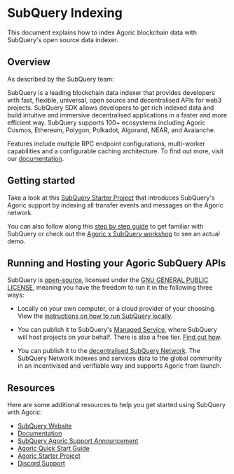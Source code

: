 # SubQuery Indexing

This document explains how to index Agoric blockchain data with SubQuery's open source data indexer.

## Overview

As described by the SubQuery team:

SubQuery is a leading blockchain data indexer that provides developers with fast, flexible, universal, open source and decentralised APIs for web3 projects. SubQuery SDK allows developers to get rich indexed data and build intuitive and immersive decentralised applications in a faster and more efficient way. SubQuery supports 100+ ecosystems including Agoric Cosmos, Ethereum, Polygon, Polkadot, Algorand, NEAR, and Avalanche.

Features include multiple RPC endpoint configurations, multi-worker capabilities and a configurable caching architecture. To find out more, visit our [documentation](https://academy.subquery.network/).

## Getting started
Take a look at this [SubQuery Starter Project](https://github.com/subquery/cosmos-subql-starter/tree/main/Agoric/agoric-starter) that introduces SubQuery's Agoric support by indexing all transfer events and messages on the Agoric network.

You can also follow along this [step by step guide](https://academy.subquery.network/quickstart/quickstart_chains/cosmos-agoric.html) to get familiar with SubQuery or check out the [Agoric x SubQuery workshop](https://www.youtube.com/watch?v=QC5wQOcWynU) to see an actual demo.

## Running and Hosting your Agoric SubQuery APIs

SubQuery is [open-source](https://opensource.org/osd/), licensed under the [GNU GENERAL PUBLIC LICENSE](https://github.com/subquery/subql/blob/main/LICENSE), meaning you have the freedom to run it in the following three ways:

* Locally on your own computer, or a cloud provider of your choosing. View the [instructions on how to run SubQuery locally](https://academy.subquery.network/run_publish/run.html).

* You can publish it to SubQuery's [Managed Service](https://managedservice.subquery.network/login), where SubQuery will host projects on your behalf. There is also a free tier. [Find out how](https://academy.subquery.network/run_publish/publish.html).

* You can publish it to the [decentralised SubQuery Network](https://kepler.subquery.network/dashboard). The SubQuery Network indexes and services data to the global community in an incentivised and verifiable way and supports Agoric from launch.

## Resources
Here are some additional resources to help you get started using SubQuery with Agoric:
* [SubQuery Website](https://subquery.network/?utm_source=agoric&utm_medium=partner-docs)
* [Documentation](https://academy.subquery.network/?utm_source=agoric&utm_medium=partner-docs)
* [SubQuery Agoric Support Announcement](https://subquery.medium.com/subquery-now-supports-builders-on-agoric-with-fast-data-indexing-27da34a9050c?utm_source=agoric&utm_medium=partner-docs)
* [Agoric Quick Start Guide](https://academy.subquery.network/quickstart/quickstart_chains/cosmos-agoric.html?utm_source=agoric&utm_medium=partner-docs)
* [Agoric Starter Project](https://github.com/subquery/cosmos-subql-starter/tree/main/Agoric/agoric-starter?utm_source=agoric&utm_medium=partner-docs)
* [Discord Support](https://discord.com/invite/subquery/?utm_source=agoric&utm_medium=partner-docs)